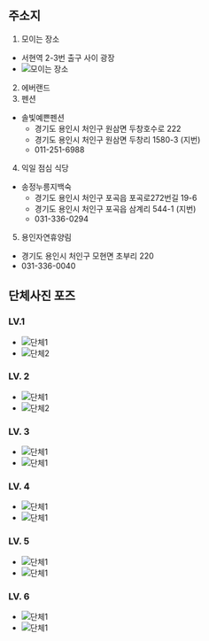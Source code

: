 ## 주소지

1. 모이는 장소
 - 서현역 2-3번 출구 사이 광장
 - ![모이는 장소](https://goo.gl/zB6Ao0)
2. 에버랜드
3. 펜션
 - 솔빛예쁜펜션
    - 경기도 용인시 처인구 원삼면 두창호수로 222
    - 경기도 용인시 처인구 원삼면 두창리 1580-3 (지번)
    - 011-251-6988
4. 익일 점심 식당
  - 송정누릉지백숙
    - 경기도 용인시 처인구 포곡읍 포곡로272번길 19-6
    - 경기도 용인시 처인구 포곡읍 삼계리 544-1 (지번)
    - 031-336-0294
5. 용인자연휴양림
  - 경기도 용인시 처인구 모현면 초부리 220
  - 031-336-0040

## 단체사진 포즈
### LV.1

- ![단체1](http://goo.gl/C9Fk8A)
- ![단체2](http://goo.gl/FNA0sZ)

### LV. 2

- ![단체1](http://goo.gl/75uk8U)
- ![단체2](http://goo.gl/2D00hz)

### LV. 3
- ![단체1](http://goo.gl/2FgqpA)
- ![단체1](http://goo.gl/85UqZg)

### LV. 4

- ![단체1](http://goo.gl/3XVwzA)
- ![단체1](http://goo.gl/veoa21)

### LV. 5

- ![단체1](http://goo.gl/7Z5COV)
- ![단체1](http://goo.gl/N4OoGq)

### LV. 6
- ![단체1](http://goo.gl/ZZc57z)
- ![단체1](http://goo.gl/ymQdI5)
